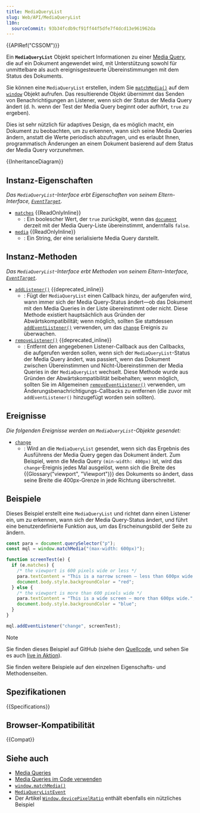 ```yaml
---
title: MediaQueryList
slug: Web/API/MediaQueryList
l10n:
  sourceCommit: 93b34fcdb9cf91ff44f5dfe7f4dcd13e961962da
---
```


{{APIRef("CSSOM")}}

Ein **`MediaQueryList`** Objekt speichert Informationen zu einer [Media Query](/de/docs/Web/CSS/CSS_media_queries), die auf ein Dokument angewendet wird, mit Unterstützung sowohl für unmittelbare als auch ereignisgesteuerte Übereinstimmungen mit dem Status des Dokuments.

Sie können eine `MediaQueryList` erstellen, indem Sie [`matchMedia()`](/de/docs/Web/API/Window/matchMedia) auf dem [`window`](/de/docs/Web/API/Window) Objekt aufrufen. Das resultierende Objekt übernimmt das Senden von Benachrichtigungen an Listener, wenn sich der Status der Media Query ändert (d. h. wenn der Test der Media Query beginnt oder aufhört, `true` zu ergeben).

Dies ist sehr nützlich für adaptives Design, da es möglich macht, ein Dokument zu beobachten, um zu erkennen, wann sich seine Media Queries ändern, anstatt die Werte periodisch abzufragen, und es erlaubt Ihnen, programmatisch Änderungen an einem Dokument basierend auf dem Status der Media Query vorzunehmen.

{{InheritanceDiagram}}

## Instanz-Eigenschaften

_Das `MediaQueryList`-Interface erbt Eigenschaften von seinem Eltern-Interface, [`EventTarget`](/de/docs/Web/API/EventTarget)._

- [`matches`](/de/docs/Web/API/MediaQueryList/matches) {{ReadOnlyInline}}
  - : Ein boolescher Wert, der `true` zurückgibt, wenn das [`document`](/de/docs/Web/API/Document) derzeit mit der Media Query-Liste übereinstimmt, andernfalls `false`.
- [`media`](/de/docs/Web/API/MediaQueryList/media) {{ReadOnlyInline}}
  - : Ein String, der eine serialisierte Media Query darstellt.

## Instanz-Methoden

_Das `MediaQueryList`-Interface erbt Methoden von seinem Eltern-Interface, [`EventTarget`](/de/docs/Web/API/EventTarget)._

- [`addListener()`](/de/docs/Web/API/MediaQueryList/addListener) {{deprecated_inline}}
  - : Fügt der `MediaQueryList` einen Callback hinzu, der aufgerufen wird, wann immer sich der Media Query-Status ändert—ob das Dokument mit den Media Queries in der Liste übereinstimmt oder nicht. Diese Methode existiert hauptsächlich aus Gründen der Abwärtskompatibilität; wenn möglich, sollten Sie stattdessen [`addEventListener()`](/de/docs/Web/API/EventTarget/addEventListener) verwenden, um das [`change`](/de/docs/Web/API/MediaQueryList/change_event) Ereignis zu überwachen.
- [`removeListener()`](/de/docs/Web/API/MediaQueryList/removeListener) {{deprecated_inline}}
  - : Entfernt den angegebenen Listener-Callback aus den Callbacks, die aufgerufen werden sollen, wenn sich der `MediaQueryList`-Status der Media Query ändert, was passiert, wenn das Dokument zwischen Übereinstimmen und Nicht-Übereinstimmen der Media Queries in der `MediaQueryList` wechselt. Diese Methode wurde aus Gründen der Abwärtskompatibilität beibehalten; wenn möglich, sollten Sie im Allgemeinen [`removeEventListener()`](/de/docs/Web/API/EventTarget/removeEventListener) verwenden, um Änderungsbenachrichtigungs-Callbacks zu entfernen (die zuvor mit `addEventListener()` hinzugefügt worden sein sollten).

## Ereignisse

_Die folgenden Ereignisse werden an `MediaQueryList`-Objekte gesendet:_

- [`change`](/de/docs/Web/API/MediaQueryList/change_event)
  - : Wird an die `MediaQueryList` gesendet, wenn sich das Ergebnis des Ausführens der Media Query gegen das Dokument ändert. Zum Beispiel, wenn die Media Query `(min-width: 400px)` ist, wird das `change`-Ereignis jedes Mal ausgelöst, wenn sich die Breite des {{Glossary("viewport", "Viewport")}} des Dokuments so ändert, dass seine Breite die 400px-Grenze in jede Richtung überschreitet.

## Beispiele

Dieses Beispiel erstellt eine `MediaQueryList` und richtet dann einen Listener ein, um zu erkennen, wann sich der Media Query-Status ändert, und führt eine benutzerdefinierte Funktion aus, um das Erscheinungsbild der Seite zu ändern.

```js
const para = document.querySelector("p");
const mql = window.matchMedia("(max-width: 600px)");

function screenTest(e) {
  if (e.matches) {
    /* the viewport is 600 pixels wide or less */
    para.textContent = "This is a narrow screen — less than 600px wide.";
    document.body.style.backgroundColor = "red";
  } else {
    /* the viewport is more than 600 pixels wide */
    para.textContent = "This is a wide screen — more than 600px wide.";
    document.body.style.backgroundColor = "blue";
  }
}

mql.addEventListener("change", screenTest);
```

> [!NOTE]
> Sie finden dieses Beispiel auf GitHub (siehe den [Quellcode](https://github.com/mdn/dom-examples/blob/main/mediaquerylist/index.html), und sehen Sie es auch [live in Aktion](https://mdn.github.io/dom-examples/mediaquerylist/index.html)).

Sie finden weitere Beispiele auf den einzelnen Eigenschafts- und Methodenseiten.

## Spezifikationen

{{Specifications}}

## Browser-Kompatibilität

{{Compat}}

## Siehe auch

- [Media Queries](/de/docs/Web/CSS/CSS_media_queries/Using_media_queries)
- [Media Queries im Code verwenden](/de/docs/Web/CSS/CSS_media_queries/Testing_media_queries)
- [`window.matchMedia()`](/de/docs/Web/API/Window/matchMedia)
- [`MediaQueryListEvent`](/de/docs/Web/API/MediaQueryListEvent)
- Der Artikel [`Window.devicePixelRatio`](/de/docs/Web/API/Window/devicePixelRatio) enthält ebenfalls ein nützliches Beispiel
